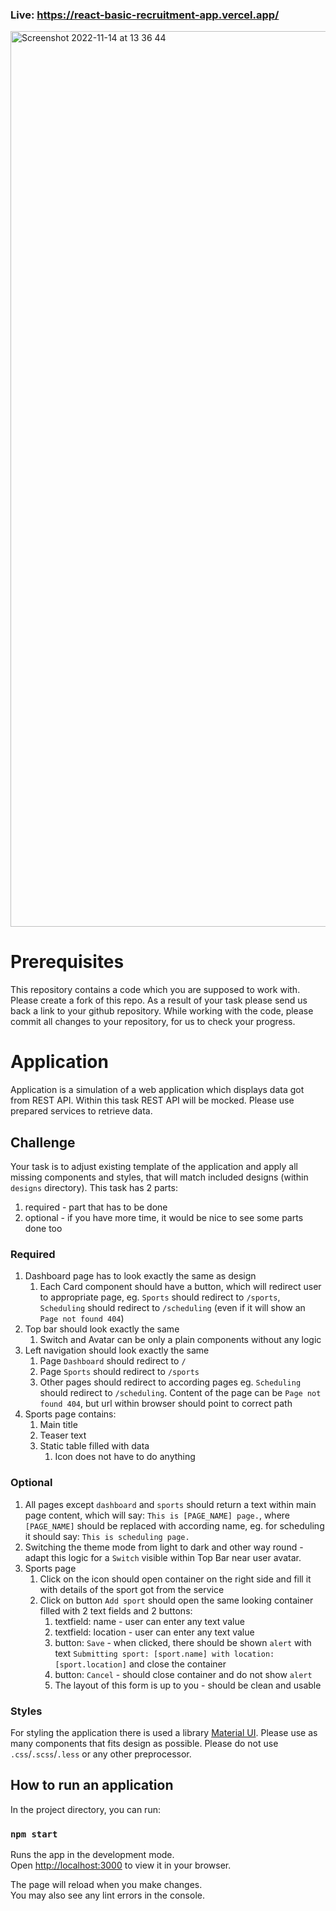### Live: https://react-basic-recruitment-app.vercel.app/
<img width="1433" alt="Screenshot 2022-11-14 at 13 36 44" src="https://user-images.githubusercontent.com/53602597/201662132-7bd1d3bd-6a6a-4b89-b51c-81cd18a8d03d.png">


# Prerequisites
This repository contains a code which you are supposed to work with. Please create a fork of this repo. As a result of your task please send us back a link to your github repository. While working with the code, please commit all changes to your repository, for us to check your progress.

# Application
Application is a simulation of a web application which displays data got from REST API. Within this task REST API will be mocked. Please use prepared services to retrieve data.

## Challenge
Your task is to adjust existing template of the application and apply all missing components and styles, that will match included designs (within `designs` directory). This task has 2 parts: 
1. required - part that has to be done
2. optional - if you have more time, it would be nice to see some parts done too

### Required
1. Dashboard page has to look exactly the same as design
   1. Each Card component should have a button, which will redirect user to appropriate page, eg. `Sports` should redirect to `/sports`, `Scheduling` should redirect to `/scheduling` (even if it will show an `Page not found 404`)
2. Top bar should look exactly the same
   1. Switch and Avatar can be only a plain components without any logic
3. Left navigation should look exactly the same
   1. Page `Dashboard` should redirect to `/`
   2. Page `Sports` should redirect to `/sports`
   3. Other pages should redirect to according pages eg. `Scheduling` should redirect to `/scheduling`. Content of the page can be `Page not found 404`, but url within browser should point to correct path
4. Sports page contains:
   1. Main title
   2. Teaser text
   3. Static table filled with data
      1. Icon does not have to do anything

### Optional
1. All pages except `dashboard` and `sports` should return a text within main page content, which will say: `This is [PAGE_NAME] page.`, where `[PAGE_NAME]` should be replaced with according name, eg. for scheduling it should  say: `This is scheduling page.`
2. Switching the theme mode from light to dark and other way round - adapt this logic for a `Switch` visible within Top Bar near user avatar.
3. Sports page
   1. Click on the icon should open container on the right side and fill it with details of the sport got from the service
   2. Click on button `Add sport` should open the same looking container filled with 2 text fields and 2 buttons:
      1. textfield: name - user can enter any text value
      2. textfield: location - user can enter any text value
      3. button: `Save` - when clicked, there should be shown `alert` with text `Submitting sport: [sport.name] with location: [sport.location]` and close the container
      4. button: `Cancel` - should close container and do not show `alert`
      5. The layout of this form is up to you - should be clean and usable

### Styles
For styling the application there is used a library [Material UI](https://mui.com/). 
Please use as many components that fits design as possible.
Please do not use `.css`/`.scss`/`.less` or any other preprocessor.

## How to run an application
In the project directory, you can run:

### `npm start`

Runs the app in the development mode.\
Open [http://localhost:3000](http://localhost:3000) to view it in your browser.

The page will reload when you make changes.\
You may also see any lint errors in the console.
